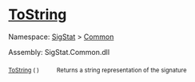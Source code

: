 # [ToString](./Signature-100663445.md)

Namespace: [SigStat]() > [Common](./../README.md)

Assembly: SigStat.Common.dll

<sub>[ToString](./Signature-100663445.md) (  )</sub>&nbsp;&nbsp;&nbsp;&nbsp;&nbsp;&nbsp;&nbsp;&nbsp;&nbsp;<sub>Returns a string representation of the signature</sub>
